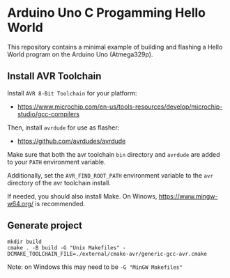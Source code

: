 # Arduino Uno C Progamming Hello World

This repository contains a minimal example of building and flashing a Hello
World program on the Arduino Uno (Atmega329p).

## Install AVR Toolchain

Install `AVR 8-Bit Toolchain` for your platform:

- https://www.microchip.com/en-us/tools-resources/develop/microchip-studio/gcc-compilers

Then, install `avrdude` for use as flasher:

- https://github.com/avrdudes/avrdude

Make sure that both the avr toolchain `bin` directory and `avrdude` are added to
your `PATH` environment variable.

Additionally, set the `AVR_FIND_ROOT_PATH` environment variable to the `avr`
directory of the avr toolchain install.

If needed, you should also install Make. On Winows, https://www.mingw-w64.org/ is recommended.

## Generate project

```
mkdir build
cmake . -B build -G "Unix Makefiles" -DCMAKE_TOOLCHAIN_FILE=./external/cmake-avr/generic-gcc-avr.cmake
```

Note: on Windows this may need to be `-G "MinGW Makefiles"`
